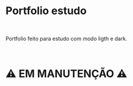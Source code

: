 <h1>Portfolio estudo</h1>
<br>
<p>Portfolio feito para estudo
com modo ligth e dark.</p>
<br>
<h1>⚠️ EM MANUTENÇÃO ⚠️</h1>
